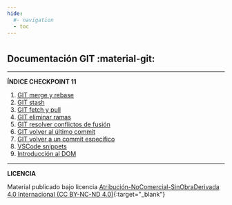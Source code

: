 ```yaml
---
hide:
  #- navigation
  - toc
---
```


#

[<h1 class="title-index">Checkpoint 11</h1>]: # 

## <h2 class="description-index">Documentación GIT :material-git:</h2>
<hr>

**ÍNDICE CHECKPOINT 11**

  1. [GIT merge y rebase](git-merge-rebase.md)
  2. [GIT stash](git-stash.md)
  3. [GIT fetch y pull](git-fetch-pull.md)
  4. [GIT eliminar ramas](git-eliminar-ramas.md)
  5. [GIT resolver conflictos de fusión](git-conflicto-merge.md)
  6. [GIT volver al último commit](git-volver-ultimo-commit.md)
  7. [GIT volver a un commit específico](git-volver-commit-especifico.md)
  8. [VSCode snippets](vscode-snippets.md)
  9. [Introducción al DOM](introduccion-dom.md)

***

**LICENCIA**

Material publicado bajo licencia [Atribución-NoComercial-SinObraDerivada 4.0 Internacional (CC BY-NC-ND 4.0)](https://creativecommons.org/licenses/by-nc-nd/4.0/deed.es){:target="_blank"}

<br>
<br>
